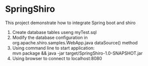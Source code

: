 # SpringShiro
This project demonstrate how to integrate Spring boot and shiro

1. Create database tables useng myTest.sql
2. Modify the database configuration in org.apache.shiro.samples.WebApp.java dataSource() method
3. Using command line to start application:   
   mvn package && java -jar target/SpringShiro-1.0-SNAPSHOT.jar
4. Using browser to connect to localhost:8080 
